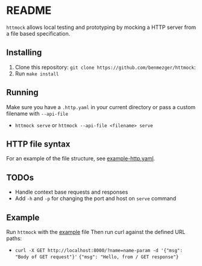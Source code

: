 # README

`httmock` allows local testing and prototyping by mocking a HTTP server from a file based specification.

## Installing

1. Clone this repository: `git clone https://github.com/benmezger/httmock`:
2. Run `make install`

## Running

Make sure you have a `.http.yaml` in your current directory or pass a custom filename with `--api-file`

- `httmock serve` or `httmock --api-file <filename> serve`

## HTTP file syntax

For an example of the file structure, see [example-http.yaml](example-http.yaml).

## TODOs

- Handle context base requests and responses
- Add `-h` and `-p` for changing the port and host on `serve` command

## Example

Run `httmock` with the [example](example-http.yaml) file
Then run curl against the defined URL paths:

- `curl -X GET http://localhost:8000/?name=name-param -d '{"msg": "Body of GET request"}'`
  `{"msg": "Hello, from / GET response"}`
